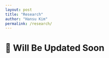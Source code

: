 ```yaml
---
layout: post
title: "Research"
author: "Hansu Kim"
permalink: /research/
---
```


# 🚧 Will Be Updated Soon   
